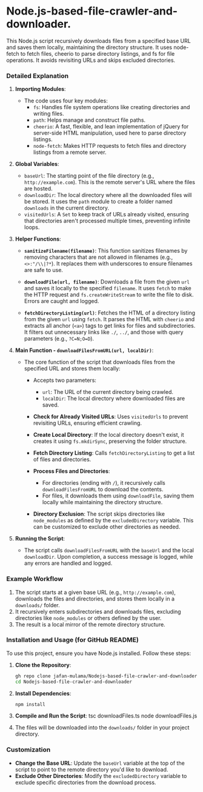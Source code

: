 # Node.js-based-file-crawler-and-downloader.
This Node.js script recursively downloads files from a specified base URL and saves them locally, maintaining the directory structure. It uses node-fetch to fetch files, cheerio to parse directory listings, and fs for file operations. It avoids revisiting URLs and skips excluded directories.
### Detailed Explanation

1. **Importing Modules**:
   - The code uses four key modules:
     - `fs`: Handles file system operations like creating directories and writing files.
     - `path`: Helps manage and construct file paths.
     - `cheerio`: A fast, flexible, and lean implementation of jQuery for server-side HTML manipulation, used here to parse directory listings.
     - `node-fetch`: Makes HTTP requests to fetch files and directory listings from a remote server.

2. **Global Variables**:
   - `baseUrl`: The starting point of the file directory (e.g., `http://example.com`). This is the remote server's URL where the files are hosted.
   - `downloadDir`: The local directory where all the downloaded files will be stored. It uses the `path` module to create a folder named `downloads` in the current directory.
   - `visitedUrls`: A `Set` to keep track of URLs already visited, ensuring that directories aren't processed multiple times, preventing infinite loops.

3. **Helper Functions**:
   - **`sanitizeFilename(filename)`**: This function sanitizes filenames by removing characters that are not allowed in filenames (e.g., `<>:"/\\|?*`). It replaces them with underscores to ensure filenames are safe to use.
   
   - **`downloadFile(url, filename)`**: Downloads a file from the given `url` and saves it locally to the specified `filename`. It uses `fetch` to make the HTTP request and `fs.createWriteStream` to write the file to disk. Errors are caught and logged.
   
   - **`fetchDirectoryListing(url)`**: Fetches the HTML of a directory listing from the given `url` using `fetch`. It parses the HTML with `cheerio` and extracts all anchor (`<a>`) tags to get links for files and subdirectories. It filters out unnecessary links like `./`, `../`, and those with query parameters (e.g., `?C=N;O=D`).

4. **Main Function - `downloadFilesFromURL(url, localDir)`**:
   - The core function of the script that downloads files from the specified URL and stores them locally:
     - Accepts two parameters: 
       - `url`: The URL of the current directory being crawled.
       - `localDir`: The local directory where downloaded files are saved.
     
     - **Check for Already Visited URLs**: Uses `visitedUrls` to prevent revisiting URLs, ensuring efficient crawling.
     
     - **Create Local Directory**: If the local directory doesn't exist, it creates it using `fs.mkdirSync`, preserving the folder structure.
     
     - **Fetch Directory Listing**: Calls `fetchDirectoryListing` to get a list of files and directories.
     
     - **Process Files and Directories**: 
       - For directories (ending with `/`), it recursively calls `downloadFilesFromURL` to download the contents.
       - For files, it downloads them using `downloadFile`, saving them locally while maintaining the directory structure.

     - **Directory Exclusion**: The script skips directories like `node_modules` as defined by the `excludedDirectory` variable. This can be customized to exclude other directories as needed.

5. **Running the Script**:
   - The script calls `downloadFilesFromURL` with the `baseUrl` and the local `downloadDir`. Upon completion, a success message is logged, while any errors are handled and logged.

### Example Workflow

1. The script starts at a given base URL (e.g., `http://example.com`), downloads the files and directories, and stores them locally in a `downloads/` folder.
2. It recursively enters subdirectories and downloads files, excluding directories like `node_modules` or others defined by the user.
3. The result is a local mirror of the remote directory structure.

### Installation and Usage (for GitHub README)

To use this project, ensure you have Node.js installed. Follow these steps:

1. **Clone the Repository**:

   ```bash
   gh repo clone jafan-mulama/Nodejs-based-file-crawler-and-downloader
   cd Nodejs-based-file-crawler-and-downloader
   ```

2. **Install Dependencies**:

   ```bash
   npm install
   ```

3. **Compile and Run the Script**:
   tsc downloadFiles.ts
   node downloadFiles.js

4. The files will be downloaded into the `downloads/` folder in your project directory.

### Customization

- **Change the Base URL**: Update the `baseUrl` variable at the top of the script to point to the remote directory you'd like to download.
- **Exclude Other Directories**: Modify the `excludedDirectory` variable to exclude specific directories from the download process.

